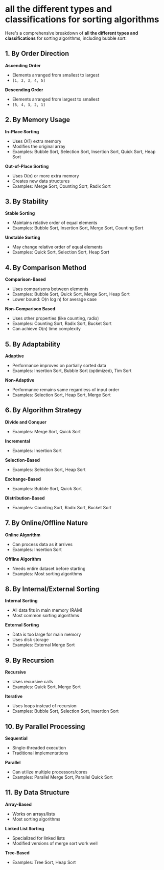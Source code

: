 # all the different types and classifications for sorting algorithms

Here's a comprehensive breakdown of **all the different types and classifications** for sorting algorithms, including bubble sort:

## 1. **By Order Direction**

**Ascending Order**

- Elements arranged from smallest to largest
- `[1, 2, 3, 4, 5]`

**Descending Order**

- Elements arranged from largest to smallest
- `[5, 4, 3, 2, 1]`

## 2. **By Memory Usage**

**In-Place Sorting**

- Uses O(1) extra memory
- Modifies the original array
- Examples: Bubble Sort, Selection Sort, Insertion Sort, Quick Sort, Heap Sort

**Out-of-Place Sorting**

- Uses O(n) or more extra memory
- Creates new data structures
- Examples: Merge Sort, Counting Sort, Radix Sort

## 3. **By Stability**

**Stable Sorting**

- Maintains relative order of equal elements
- Examples: Bubble Sort, Insertion Sort, Merge Sort, Counting Sort

**Unstable Sorting**

- May change relative order of equal elements
- Examples: Quick Sort, Selection Sort, Heap Sort

## 4. **By Comparison Method**

**Comparison-Based**

- Uses comparisons between elements
- Examples: Bubble Sort, Quick Sort, Merge Sort, Heap Sort
- Lower bound: O(n log n) for average case

**Non-Comparison Based**

- Uses other properties (like counting, radix)
- Examples: Counting Sort, Radix Sort, Bucket Sort
- Can achieve O(n) time complexity

## 5. **By Adaptability**

**Adaptive**

- Performance improves on partially sorted data
- Examples: Insertion Sort, Bubble Sort (optimized), Tim Sort

**Non-Adaptive**

- Performance remains same regardless of input order
- Examples: Selection Sort, Heap Sort, Merge Sort

## 6. **By Algorithm Strategy**

**Divide and Conquer**

- Examples: Merge Sort, Quick Sort

**Incremental**

- Examples: Insertion Sort

**Selection-Based**

- Examples: Selection Sort, Heap Sort

**Exchange-Based**

- Examples: Bubble Sort, Quick Sort

**Distribution-Based**

- Examples: Counting Sort, Radix Sort, Bucket Sort

## 7. **By Online/Offline Nature**

**Online Algorithm**

- Can process data as it arrives
- Examples: Insertion Sort

**Offline Algorithm**

- Needs entire dataset before starting
- Examples: Most sorting algorithms

## 8. **By Internal/External Sorting**

**Internal Sorting**

- All data fits in main memory (RAM)
- Most common sorting algorithms

**External Sorting**

- Data is too large for main memory
- Uses disk storage
- Examples: External Merge Sort

## 9. **By Recursion**

**Recursive**

- Uses recursive calls
- Examples: Quick Sort, Merge Sort

**Iterative**

- Uses loops instead of recursion
- Examples: Bubble Sort, Selection Sort, Insertion Sort

## 10. **By Parallel Processing**

**Sequential**

- Single-threaded execution
- Traditional implementations

**Parallel**

- Can utilize multiple processors/cores
- Examples: Parallel Merge Sort, Parallel Quick Sort

## 11. **By Data Structure**

**Array-Based**

- Works on arrays/lists
- Most sorting algorithms

**Linked List Sorting**

- Specialized for linked lists
- Modified versions of merge sort work well

**Tree-Based**

- Examples: Tree Sort, Heap Sort
